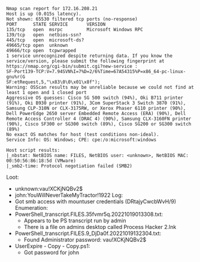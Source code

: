 ```
Nmap scan report for 172.16.208.21
Host is up (0.015s latency).
Not shown: 65530 filtered tcp ports (no-response)
PORT      STATE SERVICE       VERSION
135/tcp   open  msrpc         Microsoft Windows RPC
139/tcp   open  netbios-ssn?
445/tcp   open  microsoft-ds?
49665/tcp open  unknown
49666/tcp open  tcpwrapped
1 service unrecognized despite returning data. If you know the service/version, please submit the following fingerprint at https://nmap.org/cgi-bin/submit.cgi?new-service :
SF-Port139-TCP:V=7.94SVN%I=7%D=2/6%Time=67A54315%P=x86_64-pc-linux-gnu%r(G
SF:etRequest,5,"\x83\0\0\x01\x8f");
Warning: OSScan results may be unreliable because we could not find at least 1 open and 1 closed port
Aggressive OS guesses: Cisco SG 500 switch (94%), Oki B711 printer (91%), Oki B930 printer (91%), 3Com SuperStack 3 Switch 3870 (91%), Samsung CLP-310N or CLX-3175RW, or Xerox Phaser 6110 printer (90%), Dell PowerEdge 2650 server Embedded Remote Access (ERA) (90%), Dell Remote Access Controller 4 (DRAC 4) (90%), Samsung CLX-3160FN printer (90%), Cisco SF300 or SG300 switch (89%), Cisco SG200 or SG300 switch (89%)
No exact OS matches for host (test conditions non-ideal).
Service Info: OS: Windows; CPE: cpe:/o:microsoft:windows

Host script results:
|_nbstat: NetBIOS name: FILES, NetBIOS user: <unknown>, NetBIOS MAC: 00:50:56:86:18:5d (VMware)
|_smb2-time: Protocol negotiation failed (SMB2)
```

Loot:
- unknown:vau!XCKjNQBv2$
- john:YouWillNeverTakeMyTractor!1922
Log:
- Got smb access with mountuser credentials (DRtajyCwcbWvH/9)
Enumeration:
- PowerShell_transcript.FILES.35fvmr5q.20221019013308.txt:
	- Appears to be PS transcript run by admin
	- There is a file on admins desktop called Process Hacker 2.lnk
- PowerShell_transcript.FILES.9_DjDa0f.20221019132304.txt:
	- Found Administrator password: vau!XCKjNQBv2$
- UserExpire - Copy - Copy.ps1:
	- Got password for john